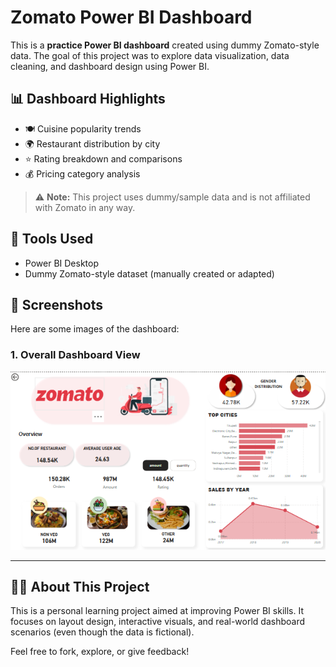 # Zomato Power BI Dashboard

This is a **practice Power BI dashboard** created using dummy Zomato-style data. The goal of this project was to explore data visualization, data cleaning, and dashboard design using Power BI.

## 📊 Dashboard Highlights

- 🍽️ Cuisine popularity trends
- 🌍 Restaurant distribution by city
- ⭐ Rating breakdown and comparisons
- 💰 Pricing category analysis

> ⚠️ **Note:** This project uses dummy/sample data and is not affiliated with Zomato in any way.

## 🧰 Tools Used

- Power BI Desktop
- Dummy Zomato-style dataset (manually created or adapted)


## 📸 Screenshots

Here are some images of the dashboard:

### 1. Overall Dashboard View
![Dashboard Overview](assets/dashboard)

---

## 🙋‍♂️ About This Project

This is a personal learning project aimed at improving Power BI skills. It focuses on layout design, interactive visuals, and real-world dashboard scenarios (even though the data is fictional).

Feel free to fork, explore, or give feedback!
